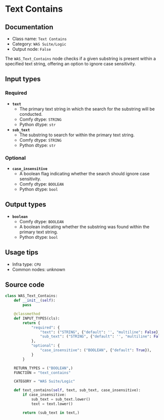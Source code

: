 # Text Contains
## Documentation
- Class name: `Text Contains`
- Category: `WAS Suite/Logic`
- Output node: `False`

The `WAS_Text_Contains` node checks if a given substring is present within a specified text string, offering an option to ignore case sensitivity.
## Input types
### Required
- **`text`**
    - The primary text string in which the search for the substring will be conducted.
    - Comfy dtype: `STRING`
    - Python dtype: `str`
- **`sub_text`**
    - The substring to search for within the primary text string.
    - Comfy dtype: `STRING`
    - Python dtype: `str`
### Optional
- **`case_insensitive`**
    - A boolean flag indicating whether the search should ignore case sensitivity.
    - Comfy dtype: `BOOLEAN`
    - Python dtype: `bool`
## Output types
- **`boolean`**
    - Comfy dtype: `BOOLEAN`
    - A boolean indicating whether the substring was found within the primary text string.
    - Python dtype: `bool`
## Usage tips
- Infra type: `CPU`
- Common nodes: unknown


## Source code
```python
class WAS_Text_Contains:
    def __init__(self):
        pass

    @classmethod
    def INPUT_TYPES(cls):
        return {
            "required": {
                "text": ("STRING", {"default": '', "multiline": False}),
                "sub_text": ("STRING", {"default": '', "multiline": False}),
            },
            "optional": {
                "case_insensitive": ("BOOLEAN", {"default": True}),
            }
        }

    RETURN_TYPES = ("BOOLEAN",)
    FUNCTION = "text_contains"

    CATEGORY = "WAS Suite/Logic"

    def text_contains(self, text, sub_text, case_insensitive):
        if case_insensitive:
            sub_text = sub_text.lower()
            text = text.lower()

        return (sub_text in text,)

```
